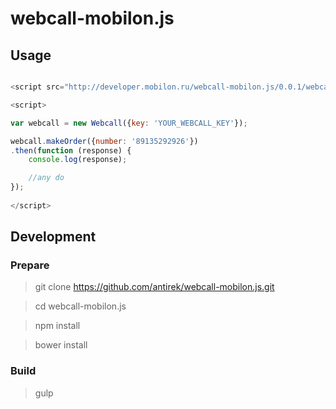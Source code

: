 # webcall-mobilon.js


## Usage

`````javascript

<script src="http://developer.mobilon.ru/webcall-mobilon.js/0.0.1/webcall.js"></script>

<script>

var webcall = new Webcall({key: 'YOUR_WEBCALL_KEY'});

webcall.makeOrder({number: '89135292926'})
.then(function (response) {
	console.log(response);

	//any do
});
	
</script>


`````


## Development


### Prepare

> git clone https://github.com/antirek/webcall-mobilon.js.git 

> cd webcall-mobilon.js

> npm install

> bower install


### Build 

> gulp

